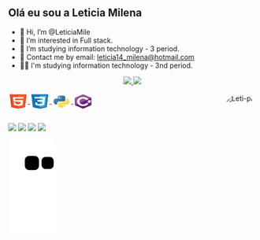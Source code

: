## Olá eu sou a Leticia Milena

- 👋 Hi, I’m @LeticiaMile
- 👀 I’m interested in Full stack.
- 🌱 I’m studying information technology - 3 period.
- 💌 Contact me by email: leticia14_milena@hotmail.com
- 🧑‍🎓 I'm studying information technology - 3nd period.

<div align="center">
  <a href="https://github.com/LeticiaMile">
  <img height="180em" src="https://github-readme-stats.vercel.app/api?username=LeticiaMile&show_icons=true&theme=cobalt&include_all_commits=true&count_private=true"/>
  <img height="180em" src="https://github-readme-stats.vercel.app/api/top-langs/?username=LeticiaMile&layout=compact&langs_count=7&theme=cobalt"/>
</div>
  
  <div style="display: inline_block"><br>
  <img align="center" alt="Leti-HTML" height="30" width="40" src="https://raw.githubusercontent.com/devicons/devicon/master/icons/html5/html5-original.svg">
  <img align="center" alt="Leti-CSS" height="30" width="40" src="https://raw.githubusercontent.com/devicons/devicon/master/icons/css3/css3-original.svg">
  <img align="center" alt="Leti-Python" height="30" width="40" src="https://raw.githubusercontent.com/devicons/devicon/master/icons/python/python-original.svg">
  <img align="center" alt="Leti-Csharp" height="30" width="40" src="https://raw.githubusercontent.com/devicons/devicon/master/icons/csharp/csharp-original.svg">
  <img align="right" alt="Leti-pic" height="150" style="border-radius:50px;" src="https://cdn.discordapp.com/attachments/664270906708721664/970299282047500328/download20220500092145.png">
</div>
  
 ##
  
 <div>
    <a href="https://www.behance.net/leticiaevanes" target="_blank"><img src="https://img.shields.io/badge/-Behance-blue?style=for-the-badge&logo=behance&logoColor=white"></a>
  <a href="https://www.instagram.com/leticiaevanes/" target="_blank"><img src="https://img.shields.io/badge/-Instagram-%23E4405F?style=for-the-badge&logo=instagram&logoColor=white" target="_blank"></a>
  <a href = "mailto:leticiamilenapg@gmail.com"><img src="https://img.shields.io/badge/-Gmail-%23333?style=for-the-badge&logo=gmail&logoColor=white" target="_blank"></a>
  <a href="https://www.linkedin.com/in/leticia-milena-91501613a/" target="_blank"><img src="https://img.shields.io/badge/-LinkedIn-%230077B5?style=for-the-badge&logo=linkedin&logoColor=white" target="_blank"></a> 
 
  ![Snake animation](https://github.com/rafaballerini/rafaballerini/blob/output/github-contribution-grid-snake.svg)
   
  </div>
  
  
